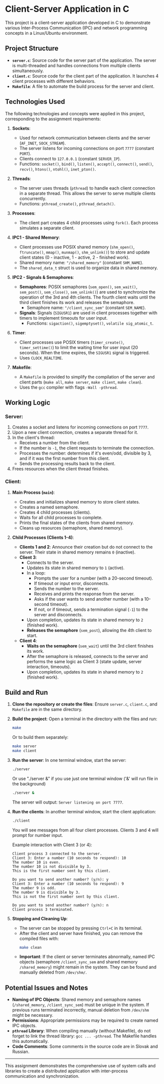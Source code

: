 # Client-Server Application in C

This project is a client-server application developed in C to demonstrate various Inter-Process Communication (IPC) and network programming concepts in a Linux/Ubuntu environment.

## Project Structure

* **`server.c`**: Source code for the server part of the application. The server is multi-threaded and handles connections from multiple clients simultaneously.
* **`client.c`**: Source code for the client part of the application. It launches 4 client processes with different behaviors.
* **`Makefile`**: A file to automate the build process for the server and client.

## Technologies Used

The following technologies and concepts were applied in this project, corresponding to the assignment requirements:

1.  **Sockets**:
    * Used for network communication between clients and the server (`AF_INET`, `SOCK_STREAM`).
    * The server listens for incoming connections on port `7777` (constant `PORT`).
    * Clients connect to `127.0.0.1` (constant `SERVER_IP`).
    * Functions: `socket()`, `bind()`, `listen()`, `accept()`, `connect()`, `send()`, `recv()`, `htons()`, `ntohl()`, `inet_pton()`.

2.  **Threads**:
    * The server uses threads (`pthread`) to handle each client connection in a separate thread. This allows the server to serve multiple clients concurrently.
    * Functions: `pthread_create()`, `pthread_detach()`.

3.  **Processes**:
    * The client part creates 4 child processes using `fork()`. Each process simulates a separate client.

4.  **IPC1 - Shared Memory**:
    * Client processes use POSIX shared memory (`shm_open()`, `ftruncate()`, `mmap()`, `munmap()`, `shm_unlink()`) to store and update client states (0 - inactive, 1 - active, 2 - finished work).
    * Shared memory name: `"/shared_memory"` (constant `SHM_NAME`).
    * The `shared_data_t` struct is used to organize data in shared memory.

5.  **IPC2 - Signals & Semaphores**:
    * **Semaphores**: POSIX semaphores (`sem_open()`, `sem_wait()`, `sem_post()`, `sem_close()`, `sem_unlink()`) are used to synchronize the operation of the 3rd and 4th clients. The fourth client waits until the third client finishes its work and releases the semaphore.
        * Semaphore name: `"/client_sync_sem"` (constant `SEM_NAME`).
    * **Signals**: Signals (`SIGUSR1`) are used in client processes together with timers to implement timeouts for user input.
        * Functions: `sigaction()`, `sigemptyset()`, `volatile sig_atomic_t`.

6.  **Timer**:
    * Client processes use POSIX timers (`timer_create()`, `timer_settime()`) to limit the waiting time for user input (20 seconds). When the time expires, the `SIGUSR1` signal is triggered.
    * Uses `CLOCK_REALTIME`.

7.  **Makefile**:
    * A `Makefile` is provided to simplify the compilation of the server and client parts (`make all`, `make server`, `make client`, `make clean`).
    * Uses the `gcc` compiler with flags `-Wall -pthread`.

## Working Logic

### Server:
1.  Creates a socket and listens for incoming connections on port `7777`.
2.  Upon a new client connection, creates a separate thread for it.
3.  In the client's thread:
    * Receives a number from the client.
    * If the number is `-1`, the client requests to terminate the connection.
    * Processes the number: determines if it's even/odd, divisible by 3, and if it was the first number from this client.
    * Sends the processing results back to the client.
4.  Frees resources when the client thread finishes.

### Client:
1.  **Main Process (`main`)**:
    * Creates and initializes shared memory to store client states.
    * Creates a named semaphore.
    * Creates 4 child processes (clients).
    * Waits for all child processes to complete.
    * Prints the final states of the clients from shared memory.
    * Cleans up resources (semaphore, shared memory).

2.  **Child Processes (Clients 1-4)**:
    * **Clients 1 and 2**: Announce their creation but do not connect to the server. Their state in shared memory remains `0` (inactive).
    * **Client 3**:
        * Connects to the server.
        * Updates its state in shared memory to `1` (active).
        * In a loop:
            * Prompts the user for a number (with a 20-second timeout).
            * If timeout or input error, disconnects.
            * Sends the number to the server.
            * Receives and prints the response from the server.
            * Asks if the user wants to send another number (with a 10-second timeout).
            * If not, or if timeout, sends a termination signal (`-1`) to the server and disconnects.
        * Upon completion, updates its state in shared memory to `2` (finished work).
        * **Releases the semaphore** (`sem_post`), allowing the 4th client to start.
    * **Client 4**:
        * **Waits on the semaphore** (`sem_wait`) until the 3rd client finishes its work.
        * After the semaphore is released, connects to the server and performs the same logic as Client 3 (state update, server interaction, timeouts).
        * Upon completion, updates its state in shared memory to `2` (finished work).

## Build and Run

1.  **Clone the repository or create the files**:
    Ensure `server.c`, `client.c`, and `Makefile` are in the same directory.

2.  **Build the project**:
    Open a terminal in the directory with the files and run:
    ```bash
    make
    ```
    Or to build them separately:
    ```bash
    make server
    make client
    ```

3.  **Run the server**:
    In one terminal window, start the server:
    ```bash
    ./server
    ```
    Or use "./server &" if you use just one terminal window ('&' will run file in the background) 
    ```bash
    ./server &
    ``` 

    The server will output: `Server listening on port 7777`.

4.  **Run the clients**:
    In another terminal window, start the client application:
    ```bash
    ./client
    ```
    You will see messages from all four client processes. Clients 3 and 4 will prompt for number input.

    Example interaction with Client 3 (or 4):
    ```
    Client process 3 connected to the server.
    Client 3: Enter a number (10 seconds to respond): 10
    The number 10 is even.
    The number 10 is not divisible by 3.
    This is the first number sent by this client.

    Do you want to send another number? (y/n): y
    Client 3: Enter a number (10 seconds to respond): 9
    The number 9 is odd.
    The number 9 is divisible by 3.
    This is not the first number sent by this client.

    Do you want to send another number? (y/n): n
    Client process 3 terminated.
    ```

5.  **Stopping and Cleaning Up**:
    * The server can be stopped by pressing `Ctrl+C` in its terminal.
    * After the client and server have finished, you can remove the compiled files with:
        ```bash
        make clean
        ```
    * **Important**: If the client or server terminates abnormally, named IPC objects (semaphore `/client_sync_sem` and shared memory `/shared_memory`) might remain in the system. They can be found and manually deleted from `/dev/shm/`.

## Potential Issues and Notes
* **Naming of IPC Objects**: Shared memory and semaphore names (`/shared_memory`, `/client_sync_sem`) must be unique in the system. If previous runs terminated incorrectly, manual deletion from `/dev/shm` might be necessary.
* **Permissions**: Appropriate permissions may be required to create named IPC objects.
* **`pthread` Library**: When compiling manually (without Makefile), do not forget to link the thread library: `gcc ... -pthread`. The Makefile handles this automatically.
* **Code Comments**: Some comments in the source code are in Slovak and Russian.

---
This assignment demonstrates the comprehensive use of system calls and libraries to create a distributed application with inter-process communication and synchronization.
